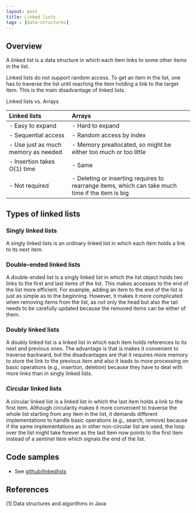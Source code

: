```yaml
---
layout: post
title: Linked lists
tags : [data-structures]
---
```


## Overview

A linked list is a data structure in which each item links to some other items in the list.

Linked lists do not support random access. To get an item in the list, one has to traverse the list until reaching the item holding a link to the target item. This is the main disadvantage of linked lists.

Linked lists vs. Arrays

| Linked lists | Arrays |
| :------------- | :------------- |
| - Easy to expand | - Hard to expand       |
| - Sequential access | - Random access by index |
| - Use just as much memory as needed | - Memory preallocated, so might be either too much or too little |
| - Insertion takes O(1) time | - Same |
| - Not required  | - Deleting or inserting requires to rearrange items, which can take much time if the item is big |

## Types of linked lists

### Singly linked lists

A singly linked lists is an ordinary linked list in which each item holds a link to its next item.

### Double-ended linked lists

A double-ended list is a singly linked list in which the list object holds two links to the first and last items of the list. This makes accesses to the end of the list more efficient. For example, adding an item to the end of the list is just as simple as to the beginning. However, it makes it more complicated when removing items from the list, as not only the head but also the tail needs to be carefully updated because the removed items can be either of them.

### Doubly linked lists

A doubly linked list is a linked list in which each item holds references to its next and previous ones. The advantage is that is makes it convenient to traverse backward, but the disadvantages are that it requires more memory to store the link to the previous item and also it leads to more processing on basic operations (e.g., insertion, deletion) because they have to deal with more links than in singly linked lists.

### Circular linked lists

A circular linked list is a linked list in which the last item holds a link to the first item. Although circularity makes it more convenient to traverse the whole list starting from any item in the list, it demands different implementations to handle basic operations (e.g., search, remove) because if the same implementations as in other non-circular list are used, the loop over the list might take forever as the last item now points to the first item instead of a sentinel item which signals the end of the list.

## Code samples

- See [github/linkedlists](https://github.com/khanhpdt/java-playground/tree/master/src/main/java/org/khanhpdt/javaplayground/datastructures/linkedlists)

## References

[1] Data structures and algorithms in Java
